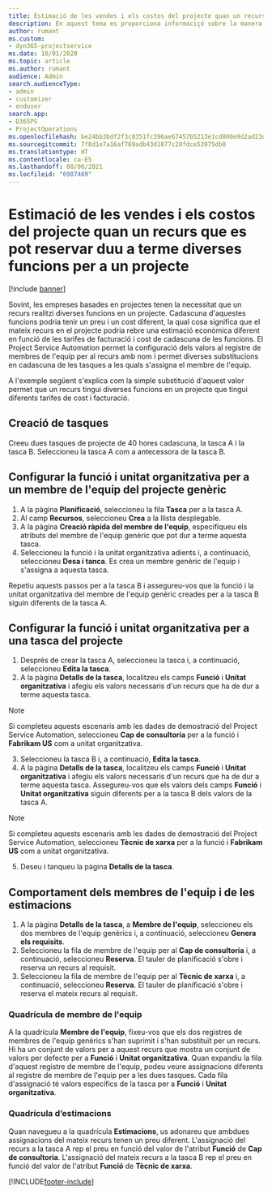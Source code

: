 ```yaml
---
title: Estimació de les vendes i els costos del projecte quan un recurs que es pot reservar duu a terme diverses funcions per a un projecte
description: En aquest tema es proporciona informaciçó sobre la manera que es pot utilitzar les dimensions de la fixació de preus i els costos d'un recurs que duu a terme diverses funcions en un projecte.
author: rumant
ms.custom:
- dyn365-projectservice
ms.date: 10/01/2020
ms.topic: article
ms.author: rumant
audience: Admin
search.audienceType:
- admin
- customizer
- enduser
search.app:
- D365PS
- ProjectOperations
ms.openlocfilehash: be24bb3bdf2f3c8351fc396ae67457b5213e1cd800e9d2ad23d59d0d038f22b9
ms.sourcegitcommit: 7f8d1e7a16af769adb43d1877c28fdce53975db8
ms.translationtype: HT
ms.contentlocale: ca-ES
ms.lasthandoff: 08/06/2021
ms.locfileid: "6987469"
---
```

# <a name="estimate-project-sales-and-costs-when-a-bookable-resource-fills-multiple-roles-for-a-project"></a>Estimació de les vendes i els costos del projecte quan un recurs que es pot reservar duu a terme diverses funcions per a un projecte 

[!include [banner](../includes/psa-now-project-operations.md)]

Sovint, les empreses basades en projectes tenen la necessitat que un recurs realitzi diverses funcions en un projecte. Cadascuna d'aquestes funcions podria tenir un preu i un cost diferent, la qual cosa significa que el mateix recurs en el projecte podria rebre una estimació econòmica diferent en funció de les tarifes de facturació i cost de cadascuna de les funcions. El Project Service Automation permet la configuració dels valors al registre de membres de l'equip per al recurs amb nom i permet diverses substitucions en cadascuna de les tasques a les quals s'assigna el membre de l'equip.

A l'exemple següent s'explica com la simple substitució d'aquest valor permet que un recurs tingui diverses funcions en un projecte que tingui diferents tarifes de cost i facturació.

## <a name="create-tasks"></a>Creació de tasques
Creeu dues tasques de projecte de 40 hores cadascuna, la tasca A i la tasca B. Seleccioneu la tasca A com a antecessora de la tasca B.

## <a name="set-up-role-and-organization-unit-for-a-generic-project-team-member"></a>Configurar la funció i unitat organitzativa per a un membre de l'equip del projecte genèric

1. A la pàgina **Planificació**, seleccioneu la fila **Tasca** per a la tasca A. 
2. Al camp **Recursos**, seleccioneu **Crea** a la llista desplegable.
3. A la pàgina **Creació ràpida del membre de l'equip**, especifiqueu els atributs del membre de l'equip genèric que pot dur a terme aquesta tasca.
4. Seleccioneu la funció i la unitat organitzativa adients i, a continuació, seleccioneu **Desa i tanca**. Es crea un membre genèric de l'equip i s'assigna a aquesta tasca. 

Repetiu aquests passos per a la tasca B i assegureu-vos que la funció i la unitat organitzativa del membre de l'equip genèric creades per a la tasca B siguin diferents de la tasca A. 

## <a name="set-up-role-and-organization-unit-for-a-project-task"></a>Configurar la funció i unitat organitzativa per a una tasca del projecte

1. Després de crear la tasca A, seleccioneu la tasca i, a continuació, seleccioneu **Edita la tasca**.
2. A la pàgina **Detalls de la tasca**, localitzeu els camps **Funció** i **Unitat organitzativa** i afegiu els valors necessaris d'un recurs que ha de dur a terme aquesta tasca. 

  > [!NOTE]
  > Si completeu aquests escenaris amb les dades de demostració del Project Service Automation, seleccioneu **Cap de consultoria** per a la funció i **Fabrikam US** com a unitat organitzativa.

3. Seleccioneu la tasca B i, a continuació, **Edita la tasca**.
4. A la pàgina **Detalls de la tasca**, localitzeu els camps **Funció** i **Unitat organitzativa** i afegiu els valors necessaris d'un recurs que ha de dur a terme aquesta tasca. Assegureu-vos que els valors dels camps **Funció** i **Unitat organitzativa** siguin diferents per a la tasca B dels valors de la tasca A. 

  > [!NOTE]
  > Si completeu aquests escenaris amb les dades de demostració del Project Service Automation, seleccioneu **Tècnic de xarxa** per a la funció i **Fabrikam US** com a unitat organitzativa.

5. Deseu i tanqueu la pàgina **Detalls de la tasca**. 

## <a name="team-member-and-estimates-behavior"></a>Comportament dels membres de l'equip i de les estimacions 

1. A la pàgina **Detalls de la tasca**, a **Membre de l'equip**, seleccioneu els dos membres de l'equip genèrics i, a continuació, seleccioneu **Genera els requisits**. 
2. Seleccioneu la fila de membre de l'equip per al **Cap de consultoria** i, a continuació, seleccioneu **Reserva**. El tauler de planificació s'obre i reserva un recurs al requisit.
3. Seleccioneu la fila de membre de l'equip per al **Tècnic de xarxa** i, a continuació, seleccioneu **Reserva**. El tauler de planificació s'obre i reserva el mateix recurs al requisit.

### <a name="team-member-grid"></a>Quadrícula de membre de l'equip 
A la quadrícula **Membre de l'equip**, fixeu-vos que els dos registres de membres de l'equip genèrics s'han suprimit i s'han substituït per un recurs. Hi ha un conjunt de valors per a aquest recurs que mostra un conjunt de valors per defecte per a **Funció** i **Unitat organitzativa**.
Quan expandiu la fila d'aquest registre de membre de l'equip, podeu veure assignacions diferents al registre de membre de l'equip per a les dues tasques. Cada fila d'assignació té valors específics de la tasca per a **Funció** i **Unitat organitzativa**. 

### <a name="estimates-grid"></a>Quadrícula d’estimacions 
Quan navegueu a la quadrícula **Estimacions**, us adonareu que ambdues assignacions del mateix recurs tenen un preu diferent.
L'assignació del recurs a la tasca A rep el preu en funció del valor de l'atribut **Funció** de **Cap de consultoria**. L'assignació del mateix recurs a la tasca B rep el preu en funció del valor de l'atribut **Funció** de **Tècnic de xarxa**.



[!INCLUDE[footer-include](../includes/footer-banner.md)]